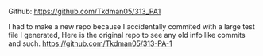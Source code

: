 Github: https://github.com/Tkdman05/313_PA1

I had to make a new repo because I accidentally commited with a large test file I generated,
Here is the original repo to see any old info like commits and such.
https://github.com/Tkdman05/313-PA-1